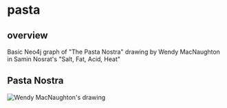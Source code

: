 # pasta

## overview
Basic Neo4j graph of "The Pasta Nostra" drawing by Wendy MacNaughton in Samin Nosrat's "Salt, Fat, Acid, Heat"

## Pasta Nostra

![Wendy MacNaughton's drawing](pastNostra.jpg)
